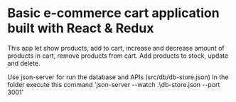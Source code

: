 # Basic e-commerce cart application built with React & Redux

This app let show products, add to cart, increase and decrease amount of products in cart, remove products from cart.
Add products to stock, update and delete.

Use json-server for run the database and APIs (src/db/db-store.json)
In the folder execute this command 'json-server --watch .\db-store.json --port 3001'
